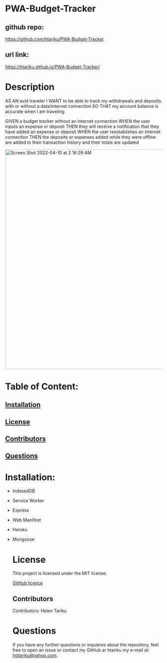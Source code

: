 # PWA-Budget-Tracker

## github repo:
https://github.com/htariku/PWA-Budget-Tracker


## url link: 
 https://htariku.github.io/PWA-Budget-Tracker/





 # Description
 AS AN avid traveler
I WANT to be able to track my withdrawals and deposits with or without a data/internet connection
SO THAT my account balance is accurate when I am traveling 

GIVEN a budget tracker without an internet connection
WHEN the user inputs an expense or deposit
THEN they will receive a notification that they have added an expense or deposit
WHEN the user reestablishes an internet connection
THEN the deposits or expenses added while they were offline are added to their transaction history and their totals are updated

<img width="704" alt="Screen Shot 2022-04-10 at 2 16 09 AM" src="https://user-images.githubusercontent.com/94089824/162657172-e1e08d2f-94f7-460d-bc7b-d19bbe6a53ae.png">



   # Table of Content: 
   ## [Installation](#Installation)
   ## [License](#License)
   ## [Contributors](#Contributors)
   ## [Questions](#Questions)

 
   # Installation: 
-  IndexedDB
- Service Worker
- Express
- Web Manifest 
- Heroku
- Mongoose 
 
  
  
   # License 
   This project is licensed under the MIT license.
   
   [GitHub licence](https://img.shields.io/github/license/htariku/Professional-README-Generator)
 
   ## Contributors 
   Contributors: Helen Tariku
 
 
   # Questions 
   If you have any further questions or inquieres about the repository, feel free to open an issue or contact my GitHub ar htariku my e-mail at: hgtariku@yahoo.com.
 